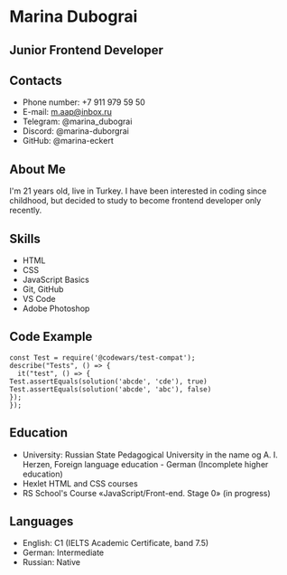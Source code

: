 # Marina Dubograi

## Junior Frontend Developer

## Contacts

* Phone number: +7 911 979 59 50
* E-mail: m.aap@inbox.ru
* Telegram: @marina_dubograi
* Discord: @marina-duborgrai
* GitHub: @marina-eckert

## About Me
I'm 21 years old, live in Turkey. I have been interested in coding since childhood, but decided to study to become frontend developer only recently. 

## Skills

* HTML
* CSS
* JavaScript Basics
* Git, GitHub
* VS Code
* Adobe Photoshop

## Code Example

```
const Test = require('@codewars/test-compat');
describe("Tests", () => {
  it("test", () => {
Test.assertEquals(solution('abcde', 'cde'), true)
Test.assertEquals(solution('abcde', 'abc'), false)
});
});
```

## Education

* University: Russian State Pedagogical University in the name og A. I. Herzen, Foreign language education - German (Incomplete higher education)
* Hexlet HTML and CSS courses
* RS School's Course «JavaScript/Front-end. Stage 0» (in progress)

## Languages

* English: C1 (IELTS Academic Certificate, band 7.5)
* German: Intermediate
* Russian: Native